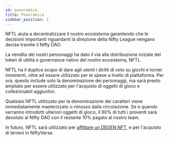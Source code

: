 ```yaml
---
id: panoramica
title: Panoramica
sidebar_position: 1
---
```


NFTL aiuta a decentralizzare il nostro ecosistema garantendo che le decisioni importanti riguardanti la direzione della Nifty League vengano decise tramite il Nifty DAO.

La vendita dei nostri personaggi ha dato il via alla distribuzione iniziale del token di utilità e governance nativo del nostro ecosistema, NFTL.

NFTL ha il duplice scopo di dare agli utenti i diritti di voto su giochi e tornei imminenti, oltre ad essere utilizzato per le spese a livello di piattaforma. Per ora, questo include solo la denominazione dei personaggi, ma sarà presto ampliato per essere utilizzato per l'acquisto di oggetti di gioco e collezionabili aggiuntivi.

Qualsiasi NFTL utilizzato per la denominazione dei caratteri viene immediatamente masterizzato o rimosso dalla circolazione. Se e quando verranno introdotti ulteriori oggetti di gioco, il 90% di tutti i proventi sarà devoluto al Nifty DAO con il restante 10% pagato al nostro team.

In futuro, NFTL sarà utilizzato per [affittare un DEGEN NFT](http://localhost:3000/guides/rentals/rental-overview), e per l'acquisto di terreni in NiftyVerse.
